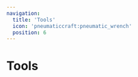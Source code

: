 ```yaml
---
navigation:
  title: 'Tools'
  icon: 'pneumaticcraft:pneumatic_wrench'
  position: 6
---
```


# Tools

<SubPages />

